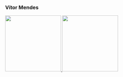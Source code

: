 ### Vítor Mendes
 <div>
  <a href="https://github.com/mendesVitor">
  <img height="180em" src="https://github-readme-stats.vercel.app/api?username=mendesVitor&show_icons=true&theme=dark&include_all_commits=true&count_private=true"/>
  <img height="180em" src="https://github-readme-stats.vercel.app/api/top-langs/?username=mendesVitor&layout=compact&langs_count=7&theme=dark"/>
</div>
